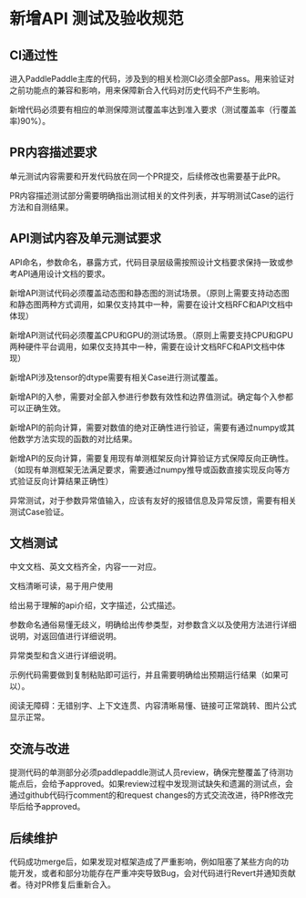 # 新增API 测试及验收规范

## CI通过性

进入PaddlePaddle主库的代码，涉及到的相关检测CI必须全部Pass。用来验证对之前功能点的兼容和影响，用来保障新合入代码对历史代码不产生影响。

新增代码必须要有相应的单测保障测试覆盖率达到准入要求（测试覆盖率（行覆盖率)90%）。

## PR内容描述要求

单元测试内容需要和开发代码放在同一个PR提交，后续修改也需要基于此PR。

PR内容描述测试部分需要明确指出测试相关的文件列表，并写明测试Case的运行方法和自测结果。

## API测试内容及单元测试要求

API命名，参数命名，暴露方式，代码目录层级需按照设计文档要求保持一致或参考API通用设计文档的要求。

新增API测试代码必须覆盖动态图和静态图的测试场景。（原则上需要支持动态图和静态图两种方式调用，如果仅支持其中一种，需要在设计文档RFC和API文档中体现）

新增API测试代码必须覆盖CPU和GPU的测试场景。（原则上需要支持CPU和GPU两种硬件平台调用，如果仅支持其中一种，需要在设计文档RFC和API文档中体现）

新增API涉及tensor的dtype需要有相关Case进行测试覆盖。

新增API的入参，需要对全部入参进行参数有效性和边界值测试。确定每个入参都可以正确生效。

新增API的前向计算，需要对数值的绝对正确性进行验证，需要有通过numpy或其他数学方法实现的函数的对比结果。

新增API的反向计算，需要复用现有单测框架反向计算验证方式保障反向正确性。（如现有单测框架无法满足要求，需要通过numpy推导或函数直接实现反向等方式验证反向计算结果正确性）

异常测试，对于参数异常值输入，应该有友好的报错信息及异常反馈，需要有相关测试Case验证。

## 文档测试

中文文档、英文文档齐全，内容一一对应。

文档清晰可读，易于用户使用

给出易于理解的api介绍，文字描述，公式描述。

参数命名通俗易懂无歧义，明确给出传参类型，对参数含义以及使用方法进行详细说明，对返回值进行详细说明。

异常类型和含义进行详细说明。

示例代码需要做到复制粘贴即可运行，并且需要明确给出预期运行结果（如果可以）。

阅读无障碍：无错别字、上下文连贯、内容清晰易懂、链接可正常跳转、图片公式显示正常。

## 交流与改进

提测代码的单测部分必须paddlepaddle测试人员review，确保完整覆盖了待测功能点后，会给予approved。如果review过程中发现测试缺失和遗漏的测试点，会通过github代码行comment的和request changes的方式交流改进，待PR修改完毕后给予approved。

## 后续维护

代码成功merge后，如果发现对框架造成了严重影响，例如阻塞了某些方向的功能开发，或者和部分功能存在严重冲突导致Bug，会对代码进行Revert并通知贡献者。待对PR修复后重新合入。
